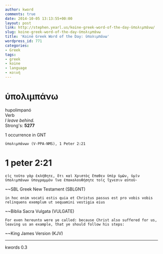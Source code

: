 ```yaml
---
author: kword
comments: true
date: 2014-10-05 13:13:55+00:00
layout: post
link: http://stephen.yearl.us/koine-greek-word-of-the-day-ὑπολιμπάνω/
slug: koine-greek-word-of-the-day-ὑπολιμπάνω
title: 'Koinē Greek Word of the Day: ὑπολιμπάνω'
wordpress_id: 771
categories:
- Greek
tags:
- greek
- koine
- language
- κοινή
---
```


# ὑπολιμπάνω  
hupolimpanó  
Verb  
*I leave behind.*  
Strong's: **5277**  

1 occurrence in GNT  


```text
ὑπολιμπάνων (V-PPA-NMS), 1 Peter 2:21
```

# 1 peter 2:21

```text
εἰς τοῦτο γὰρ ἐκλήθητε, ὅτι καὶ Χριστὸς ἔπαθεν ὑπὲρ ὑμῶν, ὑμῖν ὑπολιμπάνων ὑπογραμμὸν ἵνα ἐπακολουθήσητε τοῖς ἴχνεσιν αὐτοῦ·
```
~~SBL Greek New Testament (SBLGNT)

```text
in hoc enim vocati estis quia et Christus passus est pro vobis vobis relinquens exemplum ut sequamini vestigia eius
```
~~Biblia Sacra Vulgata (VULGATE)

```text
For even hereunto were ye called: because Christ also suffered for us, leaving us an example, that ye should follow his steps:
```
~~King James Version (KJV)

* * *
kwords 0.3
